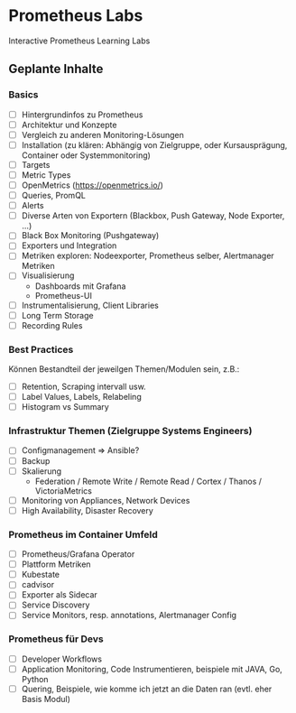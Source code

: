 # Prometheus Labs

Interactive Prometheus Learning Labs

## Geplante Inhalte

### Basics

- [ ] Hintergrundinfos zu Prometheus
- [ ] Architektur und Konzepte
- [ ] Vergleich zu anderen Monitoring-Lösungen
- [ ] Installation (zu klären: Abhängig von Zielgruppe, oder Kursausprägung, Container oder Systemmonitoring)
- [ ] Targets
- [ ] Metric Types
- [ ] OpenMetrics (https://openmetrics.io/)
- [ ] Queries, PromQL
- [ ] Alerts
- [ ] Diverse Arten von Exportern (Blackbox, Push Gateway, Node Exporter, …)
- [ ] Black Box Monitoring (Pushgateway)
- [ ] Exporters und Integration
- [ ] Metriken exploren: Nodeexporter, Prometheus selber, Alertmanager Metriken
- [ ] Visualisierung
  - Dashboards mit Grafana
  - Prometheus-UI
- [ ] Instrumentalisierung, Client Libraries
- [ ] Long Term Storage
- [ ] Recording Rules

### Best Practices

Können Bestandteil der jeweilgen Themen/Modulen sein, z.B.:

- [ ] Retention, Scraping intervall usw.
- [ ] Label Values, Labels, Relabeling
- [ ] Histogram vs Summary

### Infrastruktur Themen (Zielgruppe Systems Engineers)

- [ ] Configmanagement => Ansible?
- [ ] Backup
- [ ] Skalierung
  - Federation / Remote Write / Remote Read / Cortex / Thanos / VictoriaMetrics
- [ ] Monitoring von Appliances, Network Devices
- [ ] High Availability, Disaster Recovery

### Prometheus im Container Umfeld

- [ ] Prometheus/Grafana Operator
- [ ] Plattform Metriken 
- [ ] Kubestate
- [ ] cadvisor
- [ ] Exporter als Sidecar
- [ ] Service Discovery 
- [ ] Service Monitors, resp. annotations, Alertmanager Config

### Prometheus für Devs

- [ ] Developer Workflows
- [ ] Application Monitoring, Code Instrumentieren, beispiele mit JAVA, Go, Python
- [ ] Quering, Beispiele, wie komme ich jetzt an die Daten ran (evtl. eher Basis Modul)
